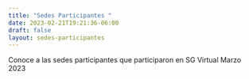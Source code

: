 ```yaml
---
title: "Sedes Participantes "
date: 2023-02-21T19:21:36-06:00
draft: false
layout: sedes-participantes
---
```


Conoce a las sedes participantes que participaron en SG Virtual Marzo 2023

